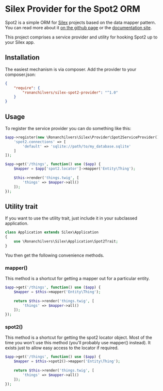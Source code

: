 # Silex Provider for the Spot2 ORM

Spot2 is a simple ORM for [Silex](http://silex.sensiolabs.org/) projects based on the data mapper pattern. You can read more about it [on the github page](https://github.com/vlucas/spot2) or the [documentation site](http://phpdatamapper.com/).

This project comprises a service provider and utility for hooking Spot2 up to your Silex app.

## Installation

The easiest mechanism is via composer. Add the provider to your composer.json:

```json
{
    "require": {
        "ronanchilvers/silex-spot2-provider": "^1.0"
    }
}
```

## Usage

To register the service provider you can do something like this:

```php
$app->register(new \Ronanchilvers\Silex\Provider\Spot2ServiceProvider(), [
    'spot2.connections' => [
        'default' => 'sqlite://path/to/my_database.sqlite'
    ]
]);

$app->get('/things', function() use ($app) {
    $mapper = $app['spot2.locator']->mapper('Entity\Thing');
    
    $this->render('things.twig', [ 
        'things' => $mapper->all() 
    ]);
});
```

## Utility trait
If you want to use the utility trait, just include it in your subclassed application.

```php
class Application extends Silex\Application
{
    use \Ronanchilvers\Silex\Application\Spot2Trait;
}
```

You then get the following convenience methods.

### mapper()
This method is a shortcut for getting a mapper out for a particular entity.

```php
$app->get('/things', function() use ($app) {
    $mapper = $this->mapper('Entity\Thing');
    
    return $this->render('things.twig', [
        'things' => $mapper->all()
    ]);
});
```
### spot2()
This method is a shortcut for getting the spot2 locator object. Most of the time you won't use this method (you'll probably use mapper() instead). It exists just to allow easy access to the locator if required.

```php
$app->get('/things', function() use ($app) {
    $mapper = $this->spot2()->mapper('Entity\Thing');
    
    return $this->render('things.twig', [
        'things' => $mapper->all()
    ]);
});
```

